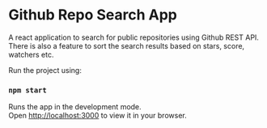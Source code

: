 # Github Repo Search App

A react application to search for public repositories using Github REST API. There is also a feature to sort the search results based on stars, score, watchers etc. 

Run the project using:

### `npm start`

Runs the app in the development mode.\
Open [http://localhost:3000](http://localhost:3000) to view it in your browser.




